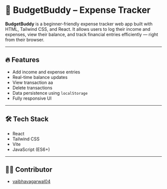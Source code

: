 # 💸 BudgetBuddy – Expense Tracker

**BudgetBuddy** is a beginner-friendly expense tracker web app built with HTML, Tailwind CSS, and React. It allows users to log their income and expenses, view their balance, and track financial entries efficiently — right from their browser.

---

## 🔥 Features

- Add income and expense entries
- Real-time balance updates
- View transaction aa
- Delete transactions
- Data persistence using `localStorage`
- Fully responsive UI

---

## 🛠 Tech Stack

- React  
- Tailwind CSS  
- Vite  
- JavaScript (ES6+)
---

## 👨‍💻 Contributor

- [vaibhavagarwal04](https://github.com/vaibhavagarwal04)

